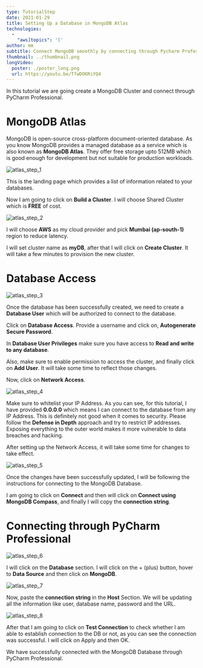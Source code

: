 ```yaml
---
type: TutorialStep
date: 2021-01-29
title: Setting Up a Database in MongoDB Atlas
technologies:
  - 
    "aws]topics": '['
author: mm
subtitle: Connect MongoDB smoothly by connecting through Pycharm Professional to explore the database GUI.
thumbnail: ../thumbnail.png
longVideo:
  poster: ./poster_long.png
  url: https://youtu.be/TfwDOKRiYQ4
---
```


In this tutorial we are going create a MongoDB Cluster and connect through PyCharm Professional.

# MongoDB Atlas

MongoDB is open-source cross-platform document-oriented database. As you know MongoDB provides a managed database as a service which is also known as **MongoDB Atlas**. They offer free storage upto 512MB which is good enough for development but not suitable for production workloads.

![atlas_step_1](./steps/step1.png)

This is the landing page which provides a list of information related to your databases.


Now I am going to click on **Build a Cluster**. I will choose Shared Cluster which is **FREE** of cost.


![atlas_step_2](./steps/step2.png)

I will choose **AWS** as my cloud provider and pick **Mumbai (ap-south-1)** region to reduce latency.

I will set cluster name as **myDB**, after that I will click on **Create Cluster**. It will take a few minutes to provision the new cluster.

# Database Access

![atlas_step_3](./steps/step3.png)

Once the database has been successfully created, we need to create a **Database User** which will be authorized to connect to the database.


Click on **Database Access**. Provide a username and click on, **Autogenerate Secure Password**.

In **Database User Privileges** make sure you have access to **Read and write to any database**.

Also, make sure to enable permission to access the cluster, and finally click on **Add User**. It will take some time to reflect those changes.

Now, click on **Network Access**.

![atlas_step_4](./steps/step4.png)

Make sure to whitelist your IP Address. As you can see, for this tutorial, I have provided **0.0.0.0** which means I can connect to the database from any IP Address. This is definitely not good when it comes to security. Please follow the **Defense in Depth** approach and try to restrict IP addresses. Exposing everything to the outer world makes it more vulnerable to data breaches and hacking.

After setting up the Network Access, it will take some time for changes to take effect.


![atlas_step_5](./steps/step5.png)

Once the changes have been successfully updated, I will be following the instructions for connecting to the MongoDB Database.

I am going to click on **Connect** and then will click on **Connect using MongoDB Compass**, and finally I will copy the **connection string**.


# Connecting through PyCharm Professional


![atlas_step_6](./steps/step6.png)

I will click on the **Database** section. I will click on the + (plus) button,  hover to **Data Source** and then click on **MongoDB**.

![atlas_step_7](./steps/step7.png)

Now, paste the **connection string** in the **Host** Section. We will be updating all the information like user, database name, password and the URL.

![atlas_step_8](./steps/step8.png)


After that I am going to click on **Test Connection** to check whether I am able to establish connection to the DB or not, as you can see the connection was successful. I will click on Apply and then OK.

We have successfully connected with the MongoDB Database through PyCharm Professional. 












